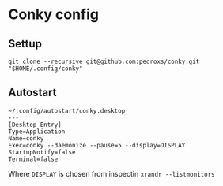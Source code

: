 # Conky config

## Settup
```console
git clone --recursive git@github.com:pedroxs/conky.git "$HOME/.config/conky"
```

## Autostart
```
~/.config/autostart/conky.desktop
---
[Desktop Entry]
Type=Application
Name=conky
Exec=conky --daemonize --pause=5 --display=DISPLAY
StartupNotify=false
Terminal=false
```

Where `DISPLAY` is chosen from inspectin `xrandr --listmonitors`